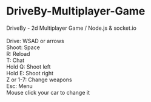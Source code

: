 # DriveBy-Multiplayer-Game
DriveBy - 2d Multiplayer Game / Node.js &amp; socket.io <br />
<br />
Drive: WSAD or arrows <br />
Shoot: Space <br />
R: Reload <br />
T: Chat <br />
Hold Q: Shoot left <br />
Hold E: Shoot right <br />
Z or 1-7: Change weapons <br />
Esc: Menu <br />
Mouse click your car to change it
